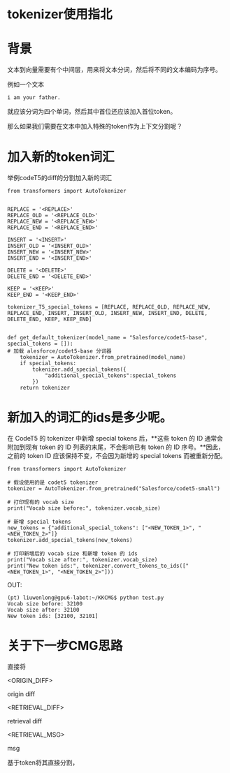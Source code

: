 # tokenizer使用指北


# 背景

文本到向量需要有个中间层，用来将文本分词，然后将不同的文本编码为序号。

例如一个文本

`i am your father.`

就应该分词为四个单词，然后其中首位还应该加入首位token。

那么如果我们需要在文本中加入特殊的token作为上下文分割呢？





# 加入新的token词汇

举例codeT5的diff的分割加入新的词汇

```
from transformers import AutoTokenizer


REPLACE = '<REPLACE>'
REPLACE_OLD = '<REPLACE_OLD>'
REPLACE_NEW = '<REPLACE_NEW>'
REPLACE_END = '<REPLACE_END>'

INSERT = '<INSERT>'
INSERT_OLD = '<INSERT_OLD>'
INSERT_NEW = '<INSERT_NEW>'
INSERT_END = '<INSERT_END>'

DELETE = '<DELETE>'
DELETE_END = '<DELETE_END>'

KEEP = '<KEEP>'
KEEP_END = '<KEEP_END>'

tokenizer_T5_special_tokens = [REPLACE, REPLACE_OLD, REPLACE_NEW, REPLACE_END, INSERT, INSERT_OLD, INSERT_NEW, INSERT_END, DELETE, DELETE_END, KEEP, KEEP_END]


def get_default_tokenizer(model_name = "Salesforce/codet5-base", special_tokens = []):
# 加载 alesforce/codet5-base 分词器
    tokenizer = AutoTokenizer.from_pretrained(model_name)
    if special_tokens:
        tokenizer.add_special_tokens({
            "additional_special_tokens":special_tokens
        })
    return tokenizer
```



# 新加入的词汇的ids是多少呢。



在 CodeT5 的 tokenizer 中新增 special tokens 后，**这些 token 的 ID 通常会附加到现有 token 的 ID 列表的末尾，不会影响已有 token 的 ID 序号。**因此，之前的 token ID 应该保持不变，不会因为新增的 special tokens 而被重新分配。

```
from transformers import AutoTokenizer

# 假设使用的是 codet5 tokenizer
tokenizer = AutoTokenizer.from_pretrained("Salesforce/codet5-small")

# 打印现有的 vocab size
print("Vocab size before:", tokenizer.vocab_size)

# 新增 special tokens
new_tokens = {"additional_special_tokens": ["<NEW_TOKEN_1>", "<NEW_TOKEN_2>"]}
tokenizer.add_special_tokens(new_tokens)

# 打印新增后的 vocab size 和新增 token 的 ids
print("Vocab size after:", tokenizer.vocab_size)
print("New token ids:", tokenizer.convert_tokens_to_ids(["<NEW_TOKEN_1>", "<NEW_TOKEN_2>"]))
```

OUT:

```
(pt) liuwenlong@gpu6-labot:~/KKCMG$ python test.py
Vocab size before: 32100
Vocab size after: 32100
New token ids: [32100, 32101]
```



# 关于下一步CMG思路

直接将

<ORIGIN_DIFF>

origin diff

<RETRIEVAL_DIFF>

retrieval diff

<RETRIEVAL_MSG>

msg

基于token将其直接分割，













```mermaid

```




